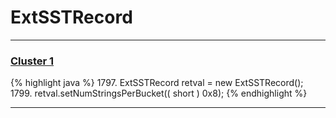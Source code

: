 # ExtSSTRecord

***

### [Cluster 1](./1)
{% highlight java %}
1797. ExtSSTRecord retval = new ExtSSTRecord();
1799. retval.setNumStringsPerBucket(( short ) 0x8);
{% endhighlight %}

***

